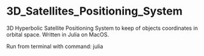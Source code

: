 # 3D_Satellites_Positioning_System
3D Hyperbolic Satellite Positioning System to keep of objects coordinates in orbital space. Written in Julia on MacOS.

Run from terminal with command:
                                julia 
